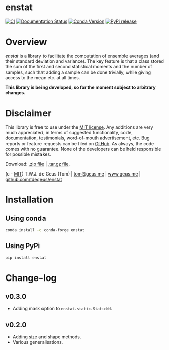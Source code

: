 # enstat

[![CI](https://github.com/tdegeus/enstat/workflows/CI/badge.svg)](https://github.com/tdegeus/enstat/actions)
[![Documentation Status](https://readthedocs.org/projects/enstat/badge/?version=latest)](https://enstat.readthedocs.io)
[![Conda Version](https://img.shields.io/conda/vn/conda-forge/enstat.svg)](https://anaconda.org/conda-forge/enstat)
[![PyPi release](https://img.shields.io/pypi/v/enstat.svg)](https://pypi.org/project/enstat/)

# Overview

*enstat* is a library to facilitate the computation of ensemble averages 
(and their standard deviation and variance). 
The key feature is that a class stored the sum of the first and second statistical moments
and the number of samples, 
such that adding a sample can be done trivially, while giving access to the mean etc.
at all times.

**This library is being developed, so for the moment subject to arbitrary changes.**

# Disclaimer

This library is free to use under the
[MIT license](https://github.com/tdegeus/enstat/blob/master/LICENSE).
Any additions are very much appreciated, in terms of suggested functionality, code,
documentation, testimonials, word-of-mouth advertisement, etc.
Bug reports or feature requests can be filed on
[GitHub](https://github.com/tdegeus/enstat).
As always, the code comes with no guarantee.
None of the developers can be held responsible for possible mistakes.

Download: 
[.zip file](https://github.com/tdegeus/enstat/zipball/master) |
[.tar.gz file](https://github.com/tdegeus/enstat/tarball/master).

(c - [MIT](https://github.com/tdegeus/enstat/blob/master/LICENSE))
T.W.J. de Geus (Tom) | tom@geus.me | www.geus.me |
[github.com/tdegeus/enstat](https://github.com/tdegeus/enstat)

# Installation

## Using conda

```bash
conda install -c conda-forge enstat
```

## Using PyPi

```bash
pip install enstat
```

# Change-log

## v0.3.0

*   Adding mask option to `enstat.static.StaticNd`.

## v0.2.0

*   Adding size and shape methods.
*   Various generalisations.
